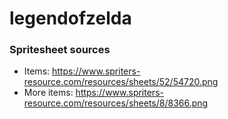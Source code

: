 # legendofzelda

### Spritesheet sources
- Items: https://www.spriters-resource.com/resources/sheets/52/54720.png
- More items: https://www.spriters-resource.com/resources/sheets/8/8366.png
